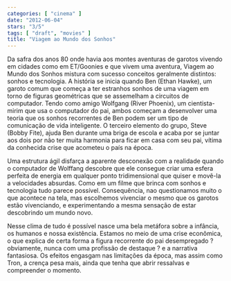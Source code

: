 ```yaml
---
categories: [ "cinema" ]
date: "2012-06-04"
stars: "3/5"
tags: [ "draft", "movies" ]
title: "Viagem ao Mundo dos Sonhos"
---
```

Da safra dos anos 80 onde havia aos montes aventuras de garotos vivendo
em cidades como em ET/Goonies e que vivem uma aventura, Viagem ao Mundo
dos Sonhos mistura com sucesso conceitos geralmente distintos: sonhos
e tecnologia. A história se inicia quando Ben (Ethan Hawke), um garoto
comum que começa a ter estranhos sonhos de uma viagem em torno de figuras
geométricas que se assemelham a circuitos de computador. Tendo como amigo
Wolfgang (River Phoenix), um cientista-mirim que usa o computador do pai,
ambos começam a desenvolver uma teoria que os sonhos recorrentes de
Ben podem ser um tipo de comunicação de vida inteligente. O terceiro
elemento do grupo, Steve (Bobby Fite), ajuda Ben durante uma briga de
escola e acaba por se juntar aos dois por não ter muita harmonia para
ficar em casa com seu pai, vítima da conhecida crise que acometeu o
país na época.

Uma estrutura ágil disfarça a aparente desconexão com a realidade
quando o computador de Wolffang descobre que ele consegue criar uma
esfera perfeita de energia em qualquer ponto tridimensional que quiser e
movê-la a velocidades absurdas. Como em um filme que brinca com sonhos
e tecnologia tudo parece possível. Consequência, nao questionamos
muito o que acontece na tela, mas escolhemos vivenciar o mesmo que os
garotos estão vivenciando, e experimentando a mesma sensação de estar
descobrindo um mundo novo.

Nesse clima de tudo é possível nasce uma bela metáfora sobre a
infância, os humanos e nossa existência. Estamos no meio de uma crise
econômica, o que explica de certa forma a figura recorrente do pai
desempregado ? obviamente, nunca com uma profissão de destaque ? e a
narrativa fantasiosa. Os efeitos engasgam nas limitações da época,
mas assim como Tron, a crença pesa mais, ainda que tenha que abrir
ressalvas e compreender o momento.

